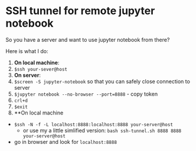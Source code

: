 # SSH tunnel for remote jupyter notebook

So you have a server and want to use jupyter notebook from there?

Here is what I do:

1. **On local machine**: 
  1. `$ssh your-sever@host`
2. **On server**:
  1. `$screen -S jupyter-notebook` so that you can safely close connection to server
  2. `$jupyter notebook --no-browser --port=8888`
    - copy token
  3. `crl+d`
  4. `$exit`
3. **On local machine
  - `$ssh -N -f -L localhost:8888:localhost:8888 your-server@host` 
    - or use my a little simlified version: `bash ssh-tunnel.sh 8888 8888 your-server@host`
  - go in browser and look for `localhost:8888`
